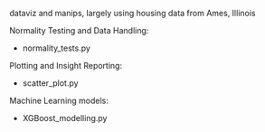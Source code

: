 dataviz and manips, largely using housing data from Ames, Illinois 

Normality Testing and Data Handling:
  - normality_tests.py

Plotting and Insight Reporting:
 - scatter_plot.py

Machine Learning models:
 - XGBoost_modelling.py
